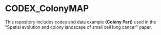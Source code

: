 # CODEX_ColonyMAP
This repository includes  codes and data example **(Colony Part)** used in the "Spatial evolution and colony landscape of small cell lung cancer" paper.
